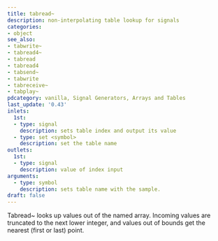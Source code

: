 ```yaml
---
title: tabread~
description: non-interpolating table lookup for signals
categories:
- object
see_also:
- tabwrite~
- tabread4~
- tabread
- tabread4
- tabsend~
- tabwrite
- tabreceive~
- tabplay~
pdcategory: vanilla, Signal Generators, Arrays and Tables
last_update: '0.43'
inlets:
  1st:
  - type: signal
    description: sets table index and output its value
  - type: set <symbol>
    description: set the table name
outlets:
  1st:
  - type: signal
    description: value of index input
arguments:
  - type: symbol
    description: sets table name with the sample. 
draft: false
---
```

Tabread~ looks up values out of the named array. Incoming values are truncated to the next lower integer, and values out of bounds get the nearest (first or last) point.
